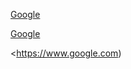 [Google](https:/www.google.com)

[Google](https:/www.google.com "구글 입니다.")

<https://www.google.com)
